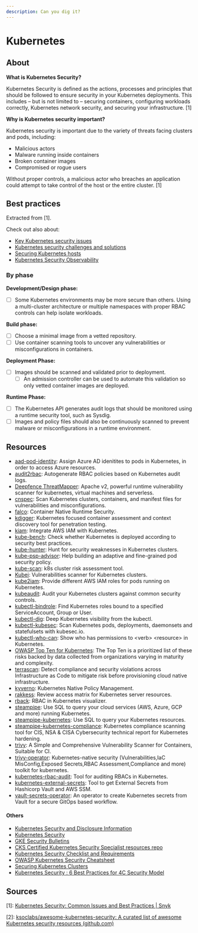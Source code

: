 ```yaml
---
description: Can you dig it?
---
```


# Kubernetes

## About

**What is Kubernetes Security?**&#x20;

Kubernetes Security is defined as the actions, processes and principles that should be followed to ensure security in your Kubernetes deployments. This includes – but is not limited to – securing containers, configuring workloads correctly, Kubernetes network security, and securing your infrastructure. \[1]

**Why is Kubernetes security important?**&#x20;

Kubernetes security is important due to the variety of threats facing clusters and pods, including:

* Malicious actors
* Malware running inside containers
* Broken container images
* Compromised or rogue users

Without proper controls, a malicious actor who breaches an application could attempt to take control of the host or the entire cluster. \[1]

## Best practices

Extracted from \[1].

Check out also about:

* [Key Kubernetes security issues](https://snyk.io/learn/kubernetes-security/#issues)
* [Kubernetes security challenges and solutions](https://snyk.io/learn/kubernetes-security/#challenges)
* [Securing Kubernetes hosts](https://snyk.io/learn/kubernetes-security/#hosts)
* [Kubernetes Security Observability](https://snyk.io/learn/kubernetes-security/#observability)

### By phase

**Development/Design phase:**

* [ ] Some Kubernetes environments may be more secure than others. Using a multi-cluster architecture or multiple namespaces with proper RBAC controls can help isolate workloads.

**Build phase:**

* [ ] Choose a minimal image from a vetted repository.
* [ ] Use container scanning tools to uncover any vulnerabilities or misconfigurations in containers.

**Deployment Phase:**

* [ ] Images should be scanned and validated prior to deployment.
  * [ ] An admission controller can be used to automate this validation so only vetted container images are deployed.

**Runtime Phase:**

* [ ] The Kubernetes API generates audit logs that should be monitored using a runtime security tool, such as Sysdig.
* [ ] Images and policy files should also be continuously scanned to prevent malware or misconfigurations in a runtime environment.

## Resources

* [aad-pod-identity](https://github.com/Azure/aad-pod-identity/): Assign Azure AD idenitites to pods in Kubernetes, in order to access Azure resources.
* [audit2rbac](https://github.com/liggitt/audit2rbac): Autogenerate RBAC policies based on Kubernetes audit logs.
* [Deepfence ThreatMapper](https://github.com/deepfence/ThreatMapper): Apache v2, powerful runtime vulnerability scanner for kubernetes, virtual machines and serverless.
* [cnspec](https://cnspec.io/): Scan Kubernetes clusters, containers, and manifest files for vulnerabilities and misconfigurations.
* [falco](https://github.com/falcosecurity/falco): Container Native Runtime Security.
* [kdigger](https://github.com/quarkslab/kdigger): Kubernetes focused container assessment and context discovery tool for penetration testing.
* [kiam](https://github.com/uswitch/kiam): Integrate AWS IAM with Kubernetes.
* [kube-bench](https://github.com/aquasecurity/kube-bench): Check whether Kubernetes is deployed according to security best practices.
* [kube-hunter](https://github.com/aquasecurity/kube-hunter): Hunt for security weaknesses in Kubernetes clusters.
* [kube-psp-advisor](https://github.com/sysdiglabs/kube-psp-advisor): Help building an adaptive and fine-grained pod security policy.
* [kube-scan](https://github.com/octarinesec/kube-scan): k8s cluster risk assessment tool.
* [Kubei](https://github.com/Portshift/kubei): Vulnerabilities scanner for Kubernetes clusters.
* [kube2iam](https://github.com/jtblin/kube2iam): Provide different AWS IAM roles for pods running on Kubernetes.
* [kubeaudit](https://github.com/Shopify/kubeaudit): Audit your Kubernetes clusters against common security controls.
* [kubectl-bindrole](https://github.com/Ladicle/kubectl-bindrole): Find Kubernetes roles bound to a specified ServiceAccount, Group or User.
* [kubectl-dig](https://github.com/sysdiglabs/kubectl-dig): Deep Kubernetes visibility from the kubectl.
* [kubectl-kubesec](https://github.com/stefanprodan/kubectl-kubesec): Scan Kubernetes pods, deployments, daemonsets and statefulsets with kubesec.io.
* [kubectl-who-can](https://github.com/aquasecurity/kubectl-who-can): Show who has permissions to \<verb> \<resource> in Kubernetes.
* [OWASP Top Ten for Kubernetes](https://owasp.org/www-project-kubernetes-top-ten/): The Top Ten is a prioritized list of these risks backed by data collected from organizations varying in maturity and complexity.
* [terrascan](https://github.com/accurics/terrascan): Detect compliance and security violations across Infrastructure as Code to mitigate risk before provisioning cloud native infrastructure.
* [kyverno](https://github.com/nirmata/kyverno): Kubernetes Native Policy Management.
* [rakkess](https://github.com/corneliusweig/rakkess): Review access matrix for Kubernetes server resources.
* [rback](https://github.com/team-soteria/rback): RBAC in Kubernetes visualizer.
* [steampipe](https://github.com/turbot/steampipe): Use SQL to query your cloud services (AWS, Azure, GCP and more) running Kubernetes.
* [steampipe-kubernetes](https://github.com/turbot/steampipe-plugin-kubernetes): Use SQL to query your Kubernetes resources.
* [steampipe-kubernetes-compliance](https://github.com/turbot/steampipe-mod-kubernetes-compliance): Kubernetes compliance scanning tool for CIS, NSA & CISA Cybersecurity technical report for Kubernetes hardening.
* [trivy](https://github.com/aquasecurity/trivy): A Simple and Comprehensive Vulnerability Scanner for Containers, Suitable for CI.
* [trivy-operator](https://github.com/aquasecurity/trivy-operator): Kubernetes-native security (Vulnerabilities,IaC MisConfig,Exposed Secrets,RBAC Assessment,Compliance and more) toolkit for kubernetes.
* [kubernetes-rbac-audit](https://github.com/cyberark/kubernetes-rbac-audit): Tool for auditing RBACs in Kubernetes.
* [kubernetes-external-secrets](https://github.com/external-secrets/kubernetes-external-secrets): Tool to get External Secrets from Hashicorp Vault and AWS SSM.
* [vault-secrets-operator](https://github.com/ricoberger/vault-secrets-operator): An operator to create Kubernetes secrets from Vault for a secure GitOps based workflow.

#### Others

* [Kubernetes Security and Disclosure Information](https://kubernetes.io/docs/reference/issues-security/security/)
* [Kubernetes Security](https://kubernetes-security.info/)
* [GKE Security Bulletins](https://cloud.google.com/kubernetes-engine/docs/security-bulletins)
* [CKS Certified Kubernetes Security Specialist resources repo](https://github.com/walidshaari/Certified-Kubernetes-Security-Specialist)
* [Kubernetes Security Checklist and Requirements](https://github.com/Vinum-Security/kubernetes-security-checklist)
* [OWASP Kubernetes Security Cheatsheet](https://cheatsheetseries.owasp.org/cheatsheets/Kubernetes\_Security\_Cheat\_Sheet.html)
* [Securing Kubernetes Clusters](https://www.cyberark.com/resources/threat-research-blog/securing-kubernetes-clusters-by-eliminating-risky-permissions)
* [Kubernetes Security : 6 Best Practices for 4C Security Model](https://spacelift.io/blog/kubernetes-security)

## Sources

\[1]: [Kubernetes Security: Common Issues and Best Practices | Snyk](https://snyk.io/learn/kubernetes-security/)

\[2]: [ksoclabs/awesome-kubernetes-security: A curated list of awesome Kubernetes security resources (github.com)](https://github.com/ksoclabs/awesome-kubernetes-security)
